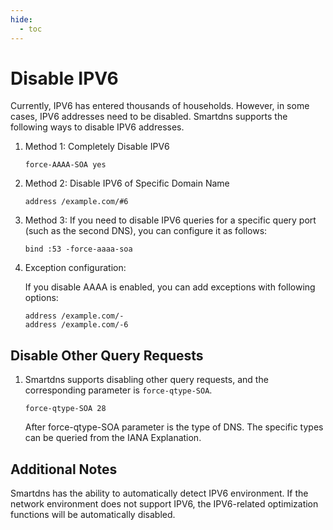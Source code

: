 ```yaml
---
hide:
  - toc
---
```


# Disable IPV6

Currently, IPV6 has entered thousands of households. However, in some cases, IPV6 addresses need to be disabled. Smartdns supports the following ways to disable IPV6 addresses.

1. Method 1: Completely Disable IPV6

    ```shell
    force-AAAA-SOA yes
    ```

1. Method 2: Disable IPV6 of Specific Domain Name

    ```shell
    address /example.com/#6
    ```

1. Method 3: If you need to disable IPV6 queries for a specific query port (such as the second DNS), you can configure it as follows:

    ```shell
    bind :53 -force-aaaa-soa
    ```

1. Exception configuration:

    If you disable AAAA is enabled, you can add exceptions with following options:

    ```shell
    address /example.com/-
    address /example.com/-6
    ```

## Disable Other Query Requests

1. Smartdns supports disabling other query requests, and the corresponding parameter is `force-qtype-SOA`.

    ```shell
    force-qtype-SOA 28
    ```

    After force-qtype-SOA parameter is the type of DNS. The specific types can be queried from the IANA Explanation.

## Additional Notes

Smartdns has the ability to automatically detect IPV6 environment. If the network environment does not support IPV6, the IPV6-related optimization functions will be automatically disabled.